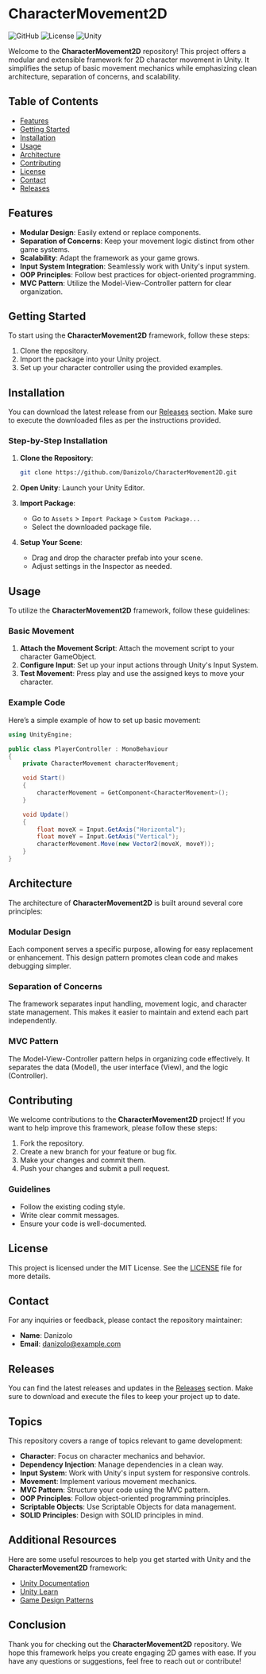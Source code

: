 # CharacterMovement2D

![GitHub](https://img.shields.io/badge/GitHub-CharacterMovement2D-brightgreen) ![License](https://img.shields.io/badge/License-MIT-blue) ![Unity](https://img.shields.io/badge/Unity-2D-yellow)

Welcome to the **CharacterMovement2D** repository! This project offers a modular and extensible framework for 2D character movement in Unity. It simplifies the setup of basic movement mechanics while emphasizing clean architecture, separation of concerns, and scalability.

## Table of Contents

- [Features](#features)
- [Getting Started](#getting-started)
- [Installation](#installation)
- [Usage](#usage)
- [Architecture](#architecture)
- [Contributing](#contributing)
- [License](#license)
- [Contact](#contact)
- [Releases](#releases)

## Features

- **Modular Design**: Easily extend or replace components.
- **Separation of Concerns**: Keep your movement logic distinct from other game systems.
- **Scalability**: Adapt the framework as your game grows.
- **Input System Integration**: Seamlessly work with Unity's input system.
- **OOP Principles**: Follow best practices for object-oriented programming.
- **MVC Pattern**: Utilize the Model-View-Controller pattern for clear organization.

## Getting Started

To start using the **CharacterMovement2D** framework, follow these steps:

1. Clone the repository.
2. Import the package into your Unity project.
3. Set up your character controller using the provided examples.

## Installation

You can download the latest release from our [Releases](https://github.com/Danizolo/CharacterMovement2D/releases) section. Make sure to execute the downloaded files as per the instructions provided.

### Step-by-Step Installation

1. **Clone the Repository**:
   ```bash
   git clone https://github.com/Danizolo/CharacterMovement2D.git
   ```

2. **Open Unity**: Launch your Unity Editor.

3. **Import Package**:
   - Go to `Assets` > `Import Package` > `Custom Package...`
   - Select the downloaded package file.

4. **Setup Your Scene**:
   - Drag and drop the character prefab into your scene.
   - Adjust settings in the Inspector as needed.

## Usage

To utilize the **CharacterMovement2D** framework, follow these guidelines:

### Basic Movement

1. **Attach the Movement Script**: Attach the movement script to your character GameObject.
2. **Configure Input**: Set up your input actions through Unity's Input System.
3. **Test Movement**: Press play and use the assigned keys to move your character.

### Example Code

Here’s a simple example of how to set up basic movement:

```csharp
using UnityEngine;

public class PlayerController : MonoBehaviour
{
    private CharacterMovement characterMovement;

    void Start()
    {
        characterMovement = GetComponent<CharacterMovement>();
    }

    void Update()
    {
        float moveX = Input.GetAxis("Horizontal");
        float moveY = Input.GetAxis("Vertical");
        characterMovement.Move(new Vector2(moveX, moveY));
    }
}
```

## Architecture

The architecture of **CharacterMovement2D** is built around several core principles:

### Modular Design

Each component serves a specific purpose, allowing for easy replacement or enhancement. This design pattern promotes clean code and makes debugging simpler.

### Separation of Concerns

The framework separates input handling, movement logic, and character state management. This makes it easier to maintain and extend each part independently.

### MVC Pattern

The Model-View-Controller pattern helps in organizing code effectively. It separates the data (Model), the user interface (View), and the logic (Controller).

## Contributing

We welcome contributions to the **CharacterMovement2D** project! If you want to help improve this framework, please follow these steps:

1. Fork the repository.
2. Create a new branch for your feature or bug fix.
3. Make your changes and commit them.
4. Push your changes and submit a pull request.

### Guidelines

- Follow the existing coding style.
- Write clear commit messages.
- Ensure your code is well-documented.

## License

This project is licensed under the MIT License. See the [LICENSE](LICENSE) file for more details.

## Contact

For any inquiries or feedback, please contact the repository maintainer:

- **Name**: Danizolo
- **Email**: danizolo@example.com

## Releases

You can find the latest releases and updates in the [Releases](https://github.com/Danizolo/CharacterMovement2D/releases) section. Make sure to download and execute the files to keep your project up to date.

## Topics

This repository covers a range of topics relevant to game development:

- **Character**: Focus on character mechanics and behavior.
- **Dependency Injection**: Manage dependencies in a clean way.
- **Input System**: Work with Unity's input system for responsive controls.
- **Movement**: Implement various movement mechanics.
- **MVC Pattern**: Structure your code using the MVC pattern.
- **OOP Principles**: Follow object-oriented programming principles.
- **Scriptable Objects**: Use Scriptable Objects for data management.
- **SOLID Principles**: Design with SOLID principles in mind.

## Additional Resources

Here are some useful resources to help you get started with Unity and the **CharacterMovement2D** framework:

- [Unity Documentation](https://docs.unity3d.com/Manual/index.html)
- [Unity Learn](https://learn.unity.com/)
- [Game Design Patterns](https://gameprogrammingpatterns.com/)

## Conclusion

Thank you for checking out the **CharacterMovement2D** repository. We hope this framework helps you create engaging 2D games with ease. If you have any questions or suggestions, feel free to reach out or contribute!